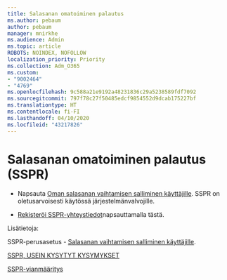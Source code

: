 ```yaml
---
title: Salasanan omatoiminen palautus
ms.author: pebaum
author: pebaum
manager: mnirkhe
ms.audience: Admin
ms.topic: article
ROBOTS: NOINDEX, NOFOLLOW
localization_priority: Priority
ms.collection: Adm_O365
ms.custom:
- "9002464"
- "4769"
ms.openlocfilehash: 9c588a21e9192a48231836c29a5238589fdf7092
ms.sourcegitcommit: 797f78c27f50485edcf9854552d9dcab175227bf
ms.translationtype: HT
ms.contentlocale: fi-FI
ms.lasthandoff: 04/10/2020
ms.locfileid: "43217826"
---
```

# <a name="self-service-password-reset-sspr"></a>Salasanan omatoiminen palautus (SSPR)

- Napsauta [Oman salasanan vaihtamisen salliminen käyttäjille](https://admin.microsoft.com/Adminportal/Home#/featureexplorer/security/Sspr).  SSPR on oletusarvoisesti käytössä järjestelmänvalvojille.

- [Rekisteröi SSPR-yhteystiedot](https://go.microsoft.com/fwlink/?linkid=849451)napsauttamalla tästä.

Lisätietoja:

SSPR-perusasetus - [Salasanan vaihtamisen salliminen käyttäjille](https://docs.microsoft.com/microsoft-365/admin/add-users/let-users-reset-passwords?view=o365-worldwide).

[SSPR, USEIN KYSYTYT KYSYMYKSET](https://docs.microsoft.com/azure/active-directory/authentication/active-directory-passwords-faq)

[SSPR-vianmääritys](https://docs.microsoft.com/azure/active-directory/authentication/active-directory-passwords-troubleshoot)
